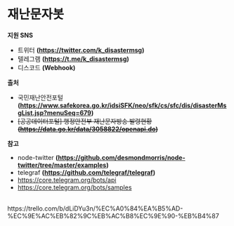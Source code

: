 # 재난문자봇

**지원 SNS**<br>
- 트위터 **(https://twitter.com/k_disastermsg)**
- 텔레그램 **(https://t.me/k_disastermsg)**
- 디스코드 **(Webhook)**

**출처**<br>
- 국민재난안전포털 **(https://www.safekorea.go.kr/idsiSFK/neo/sfk/cs/sfc/dis/disasterMsgList.jsp?menuSeq=679)**
- ~~[공공데이터포털] 행정안전부 재난문자방송 발령현황 **(https://data.go.kr/data/3058822/openapi.do)**~~

**참고**<br>
- node-twitter **(https://github.com/desmondmorris/node-twitter/tree/master/examples)**
- telegraf **(https://github.com/telegraf/telegraf)**
- https://core.telegram.org/bots/api
- https://core.telegram.org/bots/samples
<br>
https://trello.com/b/dLiDYu3n/%EC%A0%84%EA%B5%AD-%EC%9E%AC%EB%82%9C%EB%AC%B8%EC%9E%90-%EB%B4%87
